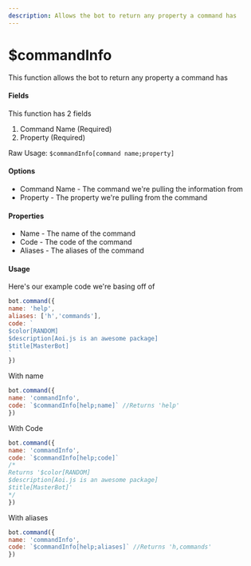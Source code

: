 ```yaml
---
description: Allows the bot to return any property a command has
---
```


# $commandInfo

This function allows the bot to return any property a command has

#### Fields

This function has 2 fields

1. Command Name \(Required\)
2. Property \(Required\)

Raw Usage: `$commandInfo[command name;property]`

#### Options

* Command Name - The command we're pulling the information from
* Property - The property we're pulling from the command

#### Properties

* Name - The name of the command
* Code - The code of the command
* Aliases - The aliases of the command

#### Usage

Here's our example code we're basing off of

```javascript
bot.command({
name: 'help',
aliases: ['h','commands'],
code: `
$color[RANDOM]
$description[Aoi.js is an awesome package]
$title[MasterBot]
`
})
```

With name

```javascript
bot.command({
name: 'commandInfo',
code: `$commandInfo[help;name]` //Returns 'help'
})
```

With Code

```javascript
bot.command({
name: 'commandInfo',
code: `$commandInfo[help;code]` 
/*
Returns '$color[RANDOM]
$description[Aoi.js is an awesome package]
$title[MasterBot]'
*/
})
```

With aliases

```javascript
bot.command({
name: 'commandInfo',
code: `$commandInfo[help;aliases]` //Returns 'h,commands'
})
```



